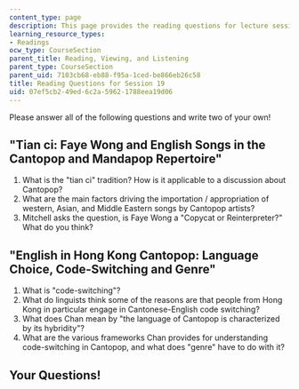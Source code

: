 ```yaml
---
content_type: page
description: This page provides the reading questions for lecture session 19.
learning_resource_types:
- Readings
ocw_type: CourseSection
parent_title: Reading, Viewing, and Listening
parent_type: CourseSection
parent_uid: 7103cb68-eb88-f95a-1ced-be866eb26c58
title: Reading Questions for Session 19
uid: 07ef5cb2-49ed-6c2a-5962-1788eea19d06
---
```


Please answer all of the following questions and write two of your own!

"Tian ci: Faye Wong and English Songs in the Cantopop and Mandapop Repertoire"
------------------------------------------------------------------------------

1.  What is the "tian ci" tradition? How is it applicable to a discussion about Cantopop?
2.  What are the main factors driving the importation / appropriation of western, Asian, and Middle Eastern songs by Cantopop artists?
3.  Mitchell asks the question, is Faye Wong a "Copycat or Reinterpreter?" What do you think?

"English in Hong Kong Cantopop: Language Choice, Code-Switching and Genre"
--------------------------------------------------------------------------

1.  What is "code-switching"?
2.  What do linguists think some of the reasons are that people from Hong Kong in particular engage in Cantonese-English code switching?
3.  What does Chan mean by "the language of Cantopop is characterized by its hybridity"?
4.  What are the various frameworks Chan provides for understanding code-switching in Cantopop, and what does "genre" have to do with it?

Your Questions!
---------------